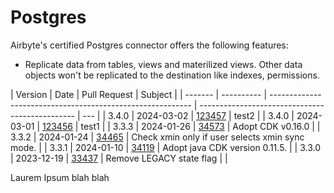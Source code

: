 # Postgres

Airbyte's certified Postgres connector offers the following features:

- Replicate data from tables, views and materilized views. Other data objects won't be replicated to
  the destination like indexes, permissions.

| Version | Date       | Pull Request                                               | Subject                                         |
| ------- | ---------- | ---------------------------------------------------------- | ----------------------------------------------- | --- |
| 3.4.0   | 2024-03-02 | [123457](https://github.com/airbytehq/airbyte/pull/123457) | test2                                           |
| 3.4.0   | 2024-03-01 | [123456](https://github.com/airbytehq/airbyte/pull/123456) | test1                                           |
| 3.3.3   | 2024-01-26 | [34573](https://github.com/airbytehq/airbyte/pull/34573)   | Adopt CDK v0.16.0                               |
| 3.3.2   | 2024-01-24 | [34465](https://github.com/airbytehq/airbyte/pull/34465)   | Check xmin only if user selects xmin sync mode. |
| 3.3.1   | 2024-01-10 | [34119](https://github.com/airbytehq/airbyte/pull/34119)   | Adopt java CDK version 0.11.5.                  |
| 3.3.0   | 2023-12-19 | [33437](https://github.com/airbytehq/airbyte/pull/33437)   | Remove LEGACY state flag                        |     |

Laurem Ipsum blah blah
